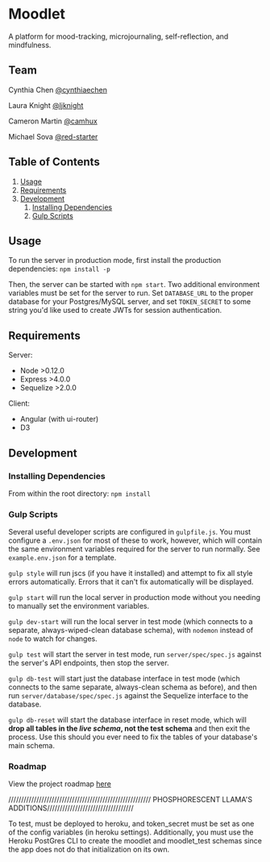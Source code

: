 # Moodlet

A platform for mood-tracking, microjournaling, self-reflection, and mindfulness.

## Team

Cynthia Chen [@cynthiaechen](https://github.com/cynthiaechen)

Laura Knight [@ljknight](https://github.com/ljknight)

Cameron Martin [@camhux](https://github.com/camhux)

Michael Sova [@red-starter](https://github.com/red-starter)


## Table of Contents

1. [Usage](#Usage)
1. [Requirements](#requirements)
1. [Development](#development)
    1. [Installing Dependencies](#installing-dependencies)
    1. [Gulp Scripts](#gulp-scripts)

## Usage

To run the server in production mode, first install the production dependencies:
`npm install -p`

Then, the server can be started with `npm start`. Two additional environment variables must be set for the server to run. Set `DATABASE_URL` to the proper database for your Postgres/MySQL server, and set `TOKEN_SECRET` to some string you'd like used to create JWTs for session authentication.

## Requirements

Server:
- Node >0.12.0
- Express >4.0.0
- Sequelize >2.0.0

Client:
- Angular (with ui-router)
- D3

## Development

### Installing Dependencies

From within the root directory:
`npm install`

### Gulp Scripts

Several useful developer scripts are configured in `gulpfile.js`. You must configure a `.env.json` for most of these to work, however, which will contain the same environment variables required for the server to run normally. See `example.env.json` for a template.

`gulp style` will run jscs (if you have it installed) and attempt to fix all style errors automatically. Errors that it can't fix automatically will be displayed.

`gulp start` will run the local server in production mode without you needing to manually set the environment variables.

`gulp dev-start` will run the local server in test mode (which connects to a separate, always-wiped-clean database schema), with `nodemon` instead of `node` to watch for changes.

`gulp test` will start the server in test mode, run `server/spec/spec.js` against the server's API endpoints, then stop the server.

`gulp db-test` will start just the database interface in test mode (which connects to the same separate, always-clean schema as before), and then run `server/database/spec/spec.js` against the Sequelize interface to the database.

`gulp db-reset` will start the database interface in reset mode, which will **drop all tables in the *live schema*, not the test schema** and then exit the process. Use this should you ever need to fix the tables of your database's main schema.

### Roadmap

View the project roadmap [here](https://github.com/colossal-koalas/colossal-koalas/issues)

//////////////////////////////////////////////////////// PHOSPHORESCENT LLAMA'S ADDITIONS//////////////////////////////////

To test, must be deployed to heroku, and token_secret must be set as one of the config variables (in heroku settings). Additionally, you must use the Heroku PostGres CLI to create the moodlet and moodlet_test schemas since the app does not do that initialization on its own.
